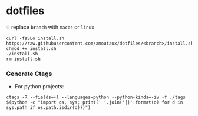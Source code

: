 # dotfiles

:bulb: replace `branch` with `macos` or `linux`
```
curl -fsSLo install.sh https://raw.githubusercontent.com/amoutaux/dotfiles/<branch>/install.sh
chmod +x install.sh
./install.sh
rm install.sh
```

### Generate Ctags
- For python projects: 
```
ctags -R --fields=+l --languages=python --python-kinds=-iv -f ./tags $(python -c "import os, sys; print(' '.join('{}'.format(d) for d in sys.path if os.path.isdir(d)))")
```

